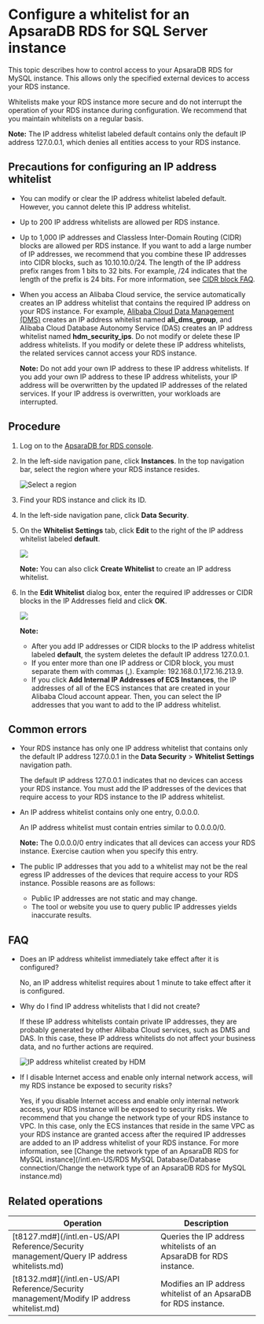 # Configure a whitelist for an ApsaraDB RDS for SQL Server instance

This topic describes how to control access to your ApsaraDB RDS for MySQL instance. This allows only the specified external devices to access your RDS instance.

Whitelists make your RDS instance more secure and do not interrupt the operation of your RDS instance during configuration. We recommend that you maintain whitelists on a regular basis.

**Note:** The IP address whitelist labeled default contains only the default IP address 127.0.0.1, which denies all entities access to your RDS instance.

## Precautions for configuring an IP address whitelist

-   You can modify or clear the IP address whitelist labeled default. However, you cannot delete this IP address whitelist.
-   Up to 200 IP address whitelists are allowed per RDS instance.
-   Up to 1,000 IP addresses and Classless Inter-Domain Routing \(CIDR\) blocks are allowed per RDS instance. If you want to add a large number of IP addresses, we recommend that you combine these IP addresses into CIDR blocks, such as 10.10.10.0/24. The length of the IP address prefix ranges from 1 bits to 32 bits. For example, /24 indicates that the length of the prefix is 24 bits. For more information, see [CIDR block FAQ](~~54484~~).
-   When you access an Alibaba Cloud service, the service automatically creates an IP address whitelist that contains the required IP address on your RDS instance. For example, [Alibaba Cloud Data Management \(DMS\)](https://www.alibabacloud.com/help/zh/doc-detail/47550.htm) creates an IP address whitelist named **ali\_dms\_group**, and Alibaba Cloud Database Autonomy Service \(DAS\) creates an IP address whitelist named **hdm\_security\_ips**. Do not modify or delete these IP address whitelists. If you modify or delete these IP address whitelists, the related services cannot access your RDS instance.

    **Note:** Do not add your own IP address to these IP address whitelists. If you add your own IP address to these IP address whitelists, your IP address will be overwritten by the updated IP addresses of the related services. If your IP address is overwritten, your workloads are interrupted.


## Procedure

1.  Log on to the [ApsaraDB for RDS console](https://rds.console.aliyun.com/).

2.  In the left-side navigation pane, click **Instances**. In the top navigation bar, select the region where your RDS instance resides.

    ![Select a region](https://static-aliyun-doc.oss-cn-hangzhou.aliyuncs.com/assets/img/en-US/8651559951/p36543.png)

3.  Find your RDS instance and click its ID.

4.  In the left-side navigation pane, click **Data Security**.

5.  On the **Whitelist Settings** tab, click **Edit** to the right of the IP address whitelist labeled **default**.

    ![](https://static-aliyun-doc.oss-cn-hangzhou.aliyuncs.com/assets/img/en-US/5450359951/p1794.png)

    **Note:** You can also click **Create Whitelist** to create an IP address whitelist.

6.  In the **Edit Whitelist** dialog box, enter the required IP addresses or CIDR blocks in the IP Addresses field and click **OK**.

    ![](https://static-aliyun-doc.oss-cn-hangzhou.aliyuncs.com/assets/img/en-US/0648272061/p1795.png)

    **Note:**

    -   After you add IP addresses or CIDR blocks to the IP address whitelist labeled **default**, the system deletes the default IP address 127.0.0.1.
    -   If you enter more than one IP address or CIDR block, you must separate them with commas \(,\). Example: 192.168.0.1,172.16.213.9.
    -   If you click **Add Internal IP Addresses of ECS Instances**, the IP addresses of all of the ECS instances that are created in your Alibaba Cloud account appear. Then, you can select the IP addresses that you want to add to the IP address whitelist.

## Common errors

-   Your RDS instance has only one IP address whitelist that contains only the default IP address 127.0.0.1 in the **Data Security** \> **Whitelist Settings** navigation path.

    The default IP address 127.0.0.1 indicates that no devices can access your RDS instance. You must add the IP addresses of the devices that require access to your RDS instance to the IP address whitelist.

-   An IP address whitelist contains only one entry, 0.0.0.0.

    An IP address whitelist must contain entries similar to 0.0.0.0/0.

    **Note:** The 0.0.0.0/0 entry indicates that all devices can access your RDS instance. Exercise caution when you specify this entry.

-   The public IP addresses that you add to a whitelist may not be the real egress IP addresses of the devices that require access to your RDS instance. Possible reasons are as follows:
    -   Public IP addresses are not static and may change.
    -   The tool or website you use to query public IP addresses yields inaccurate results.

## FAQ

-   Does an IP address whitelist immediately take effect after it is configured?

    No, an IP address whitelist requires about 1 minute to take effect after it is configured.

-   Why do I find IP address whitelists that I did not create?

    If these IP address whitelists contain private IP addresses, they are probably generated by other Alibaba Cloud services, such as DMS and DAS. In this case, these IP address whitelists do not affect your business data, and no further actions are required.

    ![IP address whitelist created by HDM](https://static-aliyun-doc.oss-cn-hangzhou.aliyuncs.com/assets/img/en-US/5450359951/p68936.png)

-   If I disable Internet access and enable only internal network access, will my RDS instance be exposed to security risks?

    Yes, if you disable Internet access and enable only internal network access, your RDS instance will be exposed to security risks. We recommend that you change the network type of your RDS instance to VPC. In this case, only the ECS instances that reside in the same VPC as your RDS instance are granted access after the required IP addresses are added to an IP address whitelist of your RDS instance. For more information, see [Change the network type of an ApsaraDB RDS for MySQL instance](/intl.en-US/RDS MySQL Database/Database connection/Change the network type of an ApsaraDB RDS for MySQL instance.md)


## Related operations

|Operation|Description|
|---------|-----------|
|[t8127.md\#](/intl.en-US/API Reference/Security management/Query IP address whitelists.md)|Queries the IP address whitelists of an ApsaraDB for RDS instance.|
|[t8132.md\#](/intl.en-US/API Reference/Security management/Modify IP address whitelist.md)|Modifies an IP address whitelist of an ApsaraDB for RDS instance.|

